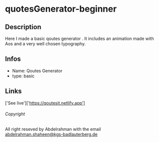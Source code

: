 # quotesGenerator-beginner

## Description 
Here I made a basic qoutes generator .
It includes an animation made with Aos and a very well chosen typography.

## Infos
- Name: Qoutes Generator
- type: basic

## Links

['See live']['https://qoutesit.netlify.app']

###### Copyright 
All right reseved by Abdelrahman with the email 
abdelrahman.shaheen@kgs-badlauterberg.de
